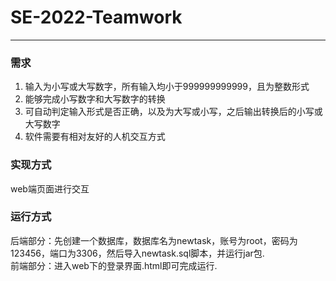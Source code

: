 # SE-2022-Teamwork

---------------------------

### 需求

1. 输入为小写或大写数字，所有输入均小于999999999999，且为整数形式
2. 能够完成小写数字和大写数字的转换
3. 可自动判定输入形式是否正确，以及为大写或小写，之后输出转换后的小写或大写数字
4. 软件需要有相对友好的人机交互方式

### 实现方式
web端页面进行交互

### 运行方式
后端部分：先创建一个数据库，数据库名为newtask，账号为root，密码为123456，端口为3306，然后导入newtask.sql脚本，并运行jar包.  
前端部分：进入web下的登录界面.html即可完成运行.
